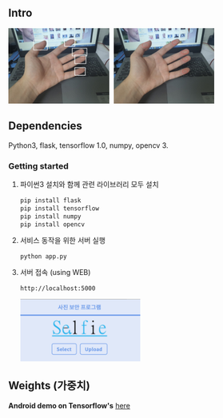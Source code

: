 ## Intro

<img src="demo_2.jpg" width="40%" style="margin-right: 5px"/> 
<img src="demo_1.jpg" width="40%"/>

## Dependencies

Python3, flask, tensorflow 1.0, numpy, opencv 3.

### Getting started

1. 파이썬3 설치와 함께 관련 라이브러리 모두 설치
    ```
    pip install flask
	pip install tensorflow
	pip install numpy
	pip install opencv
    ```

2. 서비스 동작을 위한 서버 실행
    ```
	python app.py
    ```

3. 서버 접속 (using WEB)
	```
	http://localhost:5000
	```

	<img src="demo_3.png" width="50%"/>

## Weights (가중치)

**Android demo on Tensorflow's** [here](https://github.com/tensorflow/tensorflow/blob/master/tensorflow/examples/android/src/org/tensorflow/demo/TensorFlowYoloDetector.java)

